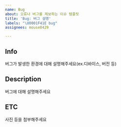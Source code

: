 ```yaml
---
name: Bug
about: 오류나 버그를 제보하는 이슈 템플릿
title: 'Bug: 버그 설명'
labels: "\U0001F41E bug"
assignees: mouse0429

---
```


## Info
버그가 발생한 환경에 대해 설명해주세요(ex.디바이스, 버전 등)

## Description
버그에 대해 설명해주세요

## ETC
사진 등을 첨부해주세요
